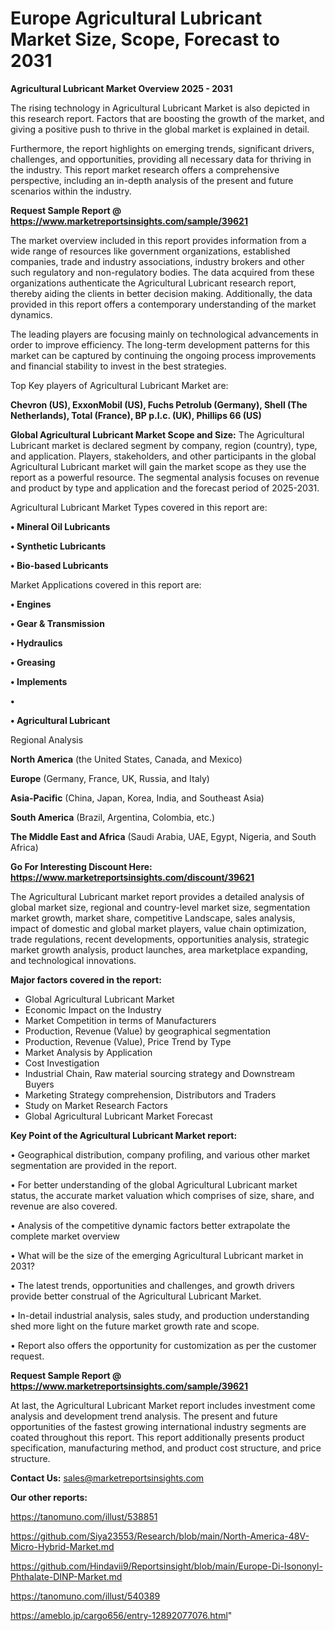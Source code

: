 # Europe Agricultural Lubricant Market Size, Scope, Forecast to 2031

<Strong> Agricultural Lubricant Market Overview 2025 - 2031</strong>

The rising technology in Agricultural Lubricant Market is also depicted in this research report. Factors that are boosting the growth of the market, and giving a positive push to thrive in the global market is explained in detail.

Furthermore, the report highlights on emerging trends, significant drivers, challenges, and opportunities, providing all necessary data for thriving in the industry. This report market research offers a comprehensive perspective, including an in-depth analysis of the present and future scenarios within the industry.

<strong>Request Sample Report @ <a href=https://www.marketreportsinsights.com/sample/39621>https://www.marketreportsinsights.com/sample/39621</a></strong>

The market overview included in this report provides information from a wide range of resources like government organizations, established companies, trade and industry associations, industry brokers and other such regulatory and non-regulatory bodies. The data acquired from these organizations authenticate the Agricultural Lubricant research report, thereby aiding the clients in better decision making. Additionally, the data provided in this report offers a contemporary understanding of the market dynamics.

The leading players are focusing mainly on technological advancements in order to improve efficiency. The long-term development patterns for this market can be captured by continuing the ongoing process improvements and financial stability to invest in the best strategies.

Top Key players of Agricultural Lubricant Market are:

<strong>Chevron (US), ExxonMobil (US), Fuchs Petrolub (Germany), Shell (The Netherlands), Total (France), BP p.l.c. (UK), Phillips 66 (US)</strong>

<strong><b>Global Agricultural Lubricant Market Scope and Size:</b></strong>
The Agricultural Lubricant market is declared segment by company, region (country), type, and application. Players, stakeholders, and other participants in the global Agricultural Lubricant market will gain the market scope as they use the report as a powerful resource. The segmental analysis focuses on revenue and product by type and application and the forecast period of 2025-2031.

Agricultural Lubricant Market Types covered in this report are:

<strong>•  Mineral Oil Lubricants

•  Synthetic Lubricants

•  Bio-based Lubricants</strong>

Market Applications covered in this report are:

<strong>•  Engines

•  Gear & Transmission

•  Hydraulics

•  Greasing

•  Implements

•  

•  Agricultural Lubricant</strong> 

Regional Analysis

<strong>North America</strong> (the United States, Canada, and Mexico)

<strong>Europe</strong> (Germany, France, UK, Russia, and Italy)

<strong>Asia-Pacific</strong> (China, Japan, Korea, India, and Southeast Asia)

<strong>South America</strong> (Brazil, Argentina, Colombia, etc.)

<strong>The Middle East and Africa</strong> (Saudi Arabia, UAE, Egypt, Nigeria, and South Africa)

<strong>Go For Interesting Discount Here: <a href=https://www.marketreportsinsights.com/discount/39621>https://www.marketreportsinsights.com/discount/39621</a></strong>

The Agricultural Lubricant market report provides a detailed analysis of global market size, regional and country-level market size, segmentation market growth, market share, competitive Landscape, sales analysis, impact of domestic and global market players, value chain optimization, trade regulations, recent developments, opportunities analysis, strategic market growth analysis, product launches, area marketplace expanding, and technological innovations.

<strong><b>Major factors covered in the report:</b></strong>
<ul>
  <li>Global Agricultural Lubricant Market </li>
  <li>Economic Impact on the Industry</li>
  <li>Market Competition in terms of Manufacturers</li>
  <li>Production, Revenue (Value) by geographical segmentation</li>
  <li>Production, Revenue (Value), Price Trend by Type</li>
  <li>Market Analysis by Application</li>
  <li>Cost Investigation</li>
  <li>Industrial Chain, Raw material sourcing strategy and Downstream Buyers</li>
  <li>Marketing Strategy comprehension, Distributors and Traders</li>
  <li>Study on Market Research Factors</li>
  <li>Global Agricultural Lubricant Market Forecast</li>
</ul>

<strong><b>Key Point of the Agricultural Lubricant Market report:</b></strong>

• Geographical distribution, company profiling, and various other market segmentation are provided in the report.

• For better understanding of the global Agricultural Lubricant market status, the accurate market valuation which comprises of size, share, and revenue are also covered.

• Analysis of the competitive dynamic factors better extrapolate the complete market overview

• What will be the size of the emerging Agricultural Lubricant market in 2031?

• The latest trends, opportunities and challenges, and growth drivers provide better construal of the Agricultural Lubricant Market.

• In-detail industrial analysis, sales study, and production understanding shed more light on the future market growth rate and scope.

• Report also offers the opportunity for customization as per the customer request.

<strong>Request Sample Report @ <a href=https://www.marketreportsinsights.com/sample/39621>https://www.marketreportsinsights.com/sample/39621</a></strong>

At last, the Agricultural Lubricant Market report includes investment come analysis and development trend analysis. The present and future opportunities of the fastest growing international industry segments are coated throughout this report. This report additionally presents product specification, manufacturing method, and product cost structure, and price structure.

<strong>Contact Us:</strong>
sales@marketreportsinsights.com

<strong>Our other reports:</strong>

<a href=https://tanomuno.com/illust/538851>https://tanomuno.com/illust/538851</a>

<a href=https://github.com/Siya23553/Research/blob/main/North-America-48V-Micro-Hybrid-Market.md>https://github.com/Siya23553/Research/blob/main/North-America-48V-Micro-Hybrid-Market.md</a>

<a href=https://github.com/Hindavii9/Reportsinsight/blob/main/Europe-Di-Isononyl-Phthalate-DINP-Market.md>https://github.com/Hindavii9/Reportsinsight/blob/main/Europe-Di-Isononyl-Phthalate-DINP-Market.md</a>

<a href=https://tanomuno.com/illust/540389>https://tanomuno.com/illust/540389</a>

<a href=https://ameblo.jp/cargo656/entry-12892077076.html>https://ameblo.jp/cargo656/entry-12892077076.html</a>"
